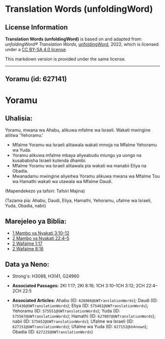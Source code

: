# Translation Words (unfoldingWord)

## License Information

**Translation Words (unfoldingWord)** is based on and adapted from: _unfoldingWord® Translation Words_, [unfoldingWord](https://unfoldingword.org/utw), 2022, which is licensed under a [CC BY-SA 4.0 license](https://creativecommons.org/licenses/by-sa/4.0/legalcode.en).

This markdown version is provided under the same license.



--------------------------------

## Yoramu (id: 627141)

Yoramu
======

Uhalisia:
---------

Yoramu, mwana wa Ahabu, alikuwa mfalme wa Israeli. Wakati mwingine aliitwa 'Yehoramu.'

* Mfalme Yoramu wa Israeli alitawala wakati mmoja na Mfalme Yehoramu wa Yuda.
* Yoramu alikuwa mfalme mbaya aliyeabudu miungu ya uongo na kusababisha Israeli kutenda dhambi.
* Mfalme Yoramu wa Israeli alitawala pia wakati wa manabii Eliya na Obadia.
* Mwanadamu mwingine aliyeitwa Yoramu alikuwa mwana wa Mfalme Tou wa Hamathi wakati wa utawala wa Mfalme Daudi.

(Mapendekezo ya tafsiri: Tafsiri Majina)

(Tazama pia: Ahabu, Daudi, Eliya, Hamathi, Yehoramu, ufalme wa Israeli, Yuda, Obadia, nabii)

Marejeleo ya Biblia:
--------------------

* [1 Mambo ya Nyakati 3:10–12](https://ref.ly/1Chr3:10-1Chr3:12)
* [2 Mambo ya Nyakati 22:4–5](https://ref.ly/2Chr22:4-2Chr22:5)
* [2 Wafalme 1:17](https://ref.ly/2Kgs1:17)
* [2 Wafalme 8:16](https://ref.ly/2Kgs8:16)

Data ya Neno:
-------------

* Strong's: H3088, H3141, G24960

* **Associated Passages:** 2KI 1:17; 2KI 8:16; 1CH 3:10–1CH 3:12; 2CH 22:4–2CH 22:5
* **Associated Articles:** Ahabu (ID: `626866@UWTranslationWords`); Daudi (ID: `575436@UWTranslationWords`); Eliya (ID: `575461@UWTranslationWords`); Yehoramu (ID: `575551@UWTranslationWords`); Yuda (ID: `575567@UWTranslationWords`); Hamathi (ID: `627087@UWTranslationWords`); nabii (ID: `575652@UWTranslationWords`); Ufalme wa Israeli (ID: `627151@UWTranslationWords`); Ufalme wa Yuda (ID: `627152@Unknown`); Obadia (ID: `627225@UWTranslationWords`)

